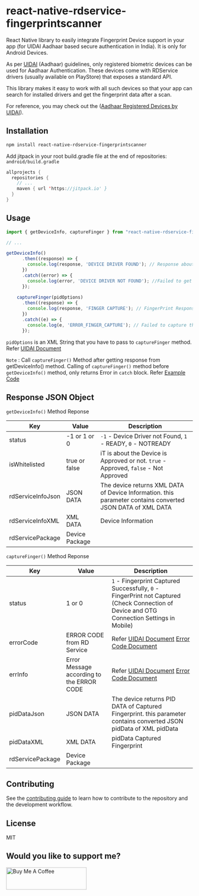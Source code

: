 # react-native-rdservice-fingerprintscanner

React Native library to easily integrate Fingerprint Device support in your app (for UIDAI Aadhaar based secure authentication in India). It is only for Android Devices.

As per [UIDAI](https://uidai.gov.in/) (Aadhaar) guidelines, only registered biometric devices can be used for Aadhaar Authentication. These devices come with RDService drivers (usually available on PlayStore) that exposes a standard API.

This library makes it easy to work with all such devices so that your app can search for installed drivers and get the fingerprint data after a scan.

For reference, you may check out the ([Aadhaar Registered Devices by UIDAI](https://uidai.gov.in/images/resource/Aadhaar_Registered_Devices_2_0_4.pdf)).




## Installation

```sh
npm install react-native-rdservice-fingerprintscanner
```

Add jitpack in your root build.gradle file at the end of repositories: ```android/build.gradle```

```java
allprojects {
  repositories {
    // ...
    maven { url 'https://jitpack.io' }
  }
}
```

## Usage

```js
import { getDeviceInfo, captureFinger } from "react-native-rdservice-fingerprintscanner";

// ...

getDeviceInfo()
      .then((response) => {
        console.log(response, 'DEVICE DRIVER FOUND'); // Response about Device Driver
      })
      .catch((error) => {
        console.log(error, 'DEVICE DRIVER NOT FOUND'); //Failed to get device information
      });
      
    captureFinger(pidOptions)
      .then((response) => {
        console.log(response, 'FINGER CAPTURE'); // FingerPrint Response
      })
      .catch((e) => {
        console.log(e, 'ERROR_FINGER_CAPTURE'); // Failed to capture the Fingerprint
      });
```


```pidOptions``` is an XML String that you have to pass to ```captureFinger``` method. Refer [UIDAI Document](https://uidai.gov.in/images/resource/Aadhaar_Registered_Devices_2_0_4.pdf)

```Note``` : Call ```captureFinger()``` Method after getting response from getDeviceInfo() method. Calling of ```captureFinger()``` method before ```getDeviceInfo()``` method, only returns Error in ```catch``` block. Refer [Example Code](https://github.com/senthalan2/react-native-rdservice-fingerprintscanner/blob/main/example/src/App.js) 


## Response JSON Object

```getDeviceInfo()``` Method Reponse

Key | Value | Description  
--- | --- | ---
status | -1 or 1 or 0 | ```-1``` - Device Driver not Found, ```1``` - READY, ```0``` - NOTREADY
isWhitelisted | true or false | iT is about the Device is Approved or not. ```true``` - Approved, ```false``` - Not Approved  
rdServiceInfoJson |JSON DATA | The device returns XML DATA of Device Information. this parameter contains converted JSON DATA of XML DATA
rdServiceInfoXML | XML DATA | Device Information
rdServicePackage | Device Package



```captureFinger()``` Method Reponse

Key | Value | Description  
--- | --- | ---
status | 1 or 0 | ```1``` - Fingerprint Captured Successfully, ```0``` - FingerPrint not Captured (Check Connection of Device and OTG Connection Settings in Mobile)
errorCode | ERROR CODE from RD Service | Refer [UIDAI Document](https://uidai.gov.in/images/resource/Aadhaar_Registered_Devices_2_0_4.pdf) [Error Code Document](https://github.com/senthalan2/react-native-rdservice-fingerprintscanner/blob/main/Assets/RDService_Error_Details.pdf)
errInfo | Error Message according to the ERROR CODE | Refer [UIDAI Document](https://uidai.gov.in/images/resource/Aadhaar_Registered_Devices_2_0_4.pdf) [Error Code Document](https://github.com/senthalan2/react-native-rdservice-fingerprintscanner/blob/main/Assets/RDService_Error_Details.pdf)
pidDataJson |JSON DATA | The device returns PID DATA of Captured Fingerprint. this parameter contains converted JSON pidData of XML pidData
pidDataXML | XML DATA | pidData Captured Fingerprint
rdServicePackage | Device Package


## Contributing

See the [contributing guide](CONTRIBUTING.md) to learn how to contribute to the repository and the development workflow.

## License

MIT

## Would you like to support me?

<a href="https://www.buymeacoffee.com/senthalan2" target="_blank"><img src="https://cdn.buymeacoffee.com/buttons/v2/default-red.png" alt="Buy Me A Coffee" style="height: 60px !important;width: 217px !important;" ></a>
